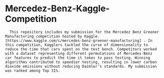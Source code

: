 # Mercedez-Benz-Kaggle-Competition

      This repository includes my submission for the Mercedez Benz Greener Manufacturing competition hosted by Kaggle.[https://www.kaggle.com/c/mercedes-benz-greener-manufacturing] . In this competition, Kagglers tackled the curse of dimensionality to reduce the time that cars spent on the test bench. Competitors worked with a dataset representing different permutations of Mercedes-Benz car features to predict the time it takes to pass testing. Winning algorithms contributed to speedier testing, resulting in lower carbon dioxide emissions without reducing Daimler’s standards. My submission was ranked among Top 31%. 
